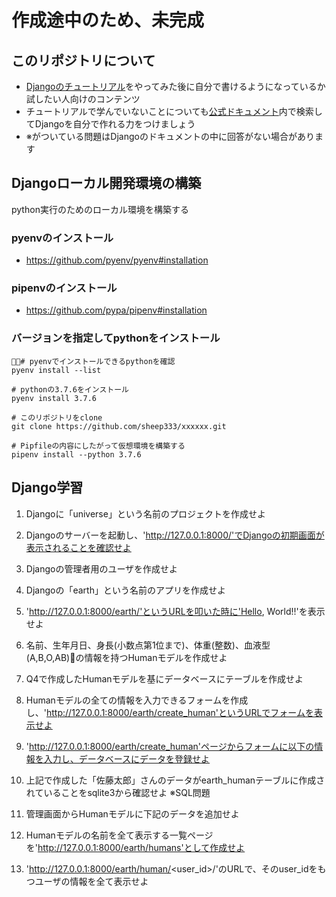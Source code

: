 # 作成途中のため、未完成

## このリポジトリについて
- [Djangoのチュートリアル](https://docs.djangoproject.com/ja/3.0/intro/tutorial01/)をやってみた後に自分で書けるようになっているか試したい人向けのコンテンツ
- チュートリアルで学んでいないことについても[公式ドキュメント](https://docs.djangoproject.com/ja/3.0/)内で検索してDjangoを自分で作れる力をつけましょう
- ※がついている問題はDjangoのドキュメントの中に回答がない場合があります

## Djangoローカル開発環境の構築
python実行のためのローカル環境を構築する

### pyenvのインストール
- https://github.com/pyenv/pyenv#installation

### pipenvのインストール
- https://github.com/pypa/pipenv#installation

### バージョンを指定してpythonをインストール

```
# pyenvでインストールできるpythonを確認
pyenv install --list

# pythonの3.7.6をインストール
pyenv install 3.7.6

# このリポジトリをclone
git clone https://github.com/sheep333/xxxxxx.git

# Pipfileの内容にしたがって仮想環境を構築する
pipenv install --python 3.7.6
```

## Django学習

1. Djangoに「universe」という名前のプロジェクトを作成せよ

2. Djangoのサーバーを起動し、'http://127.0.0.1:8000/'でDjangoの初期画面が表示されることを確認せよ

3. Djangoの管理者用のユーザを作成せよ

4. Djangoの「earth」という名前のアプリを作成せよ

5. 'http://127.0.0.1:8000/earth/'というURLを叩いた時に'Hello, World!!'を表示せよ

6. 名前、生年月日、身長(小数点第1位まで)、体重(整数)、血液型(A,B,O,AB)の情報を持つHumanモデルを作成せよ

7. Q4で作成したHumanモデルを基にデータベースにテーブルを作成せよ

8. Humanモデルの全ての情報を入力できるフォームを作成し、'http://127.0.0.1:8000/earth/create_human'というURLでフォームを表示せよ

9.  'http://127.0.0.1:8000/earth/create_human'ページからフォームに以下の情報を入力し、データベースにデータを登録せよ

10. 上記で作成した「佐藤太郎」さんのデータがearth_humanテーブルに作成されていることをsqlite3から確認せよ ※SQL問題

11. 管理画面からHumanモデルに下記のデータを追加せよ

12. Humanモデルの名前を全て表示する一覧ページを'http://127.0.0.1:8000/earth/humans'として作成せよ

13. 'http://127.0.0.1:8000/earth/human/<user_id>/'のURLで、そのuser_idをもつユーザの情報を全て表示せよ




